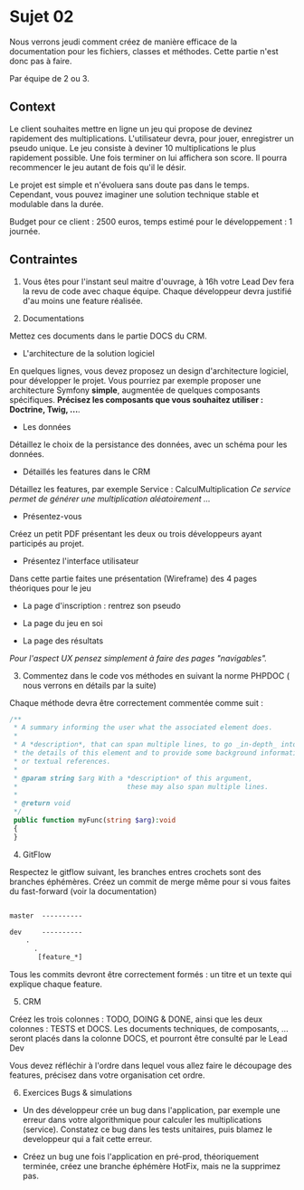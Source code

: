 # Sujet 02

Nous verrons jeudi comment créez de manière efficace de la documentation pour les fichiers, classes et méthodes. Cette partie n'est donc pas à faire.

Par équipe de 2 ou 3.

## Context

Le client souhaites mettre en ligne un jeu qui propose de devinez rapidement des multiplications. L'utilisateur devra, pour jouer, enregistrer un pseudo unique. Le jeu consiste à deviner 10 multiplications le plus rapidement possible. Une fois terminer on lui affichera son score. Il pourra recommencer le jeu autant de fois qu'il le désir.

Le projet est simple et n'évoluera sans doute pas dans le temps. Cependant, vous pouvez imaginer une solution technique stable et modulable dans la durée.

Budget pour ce client : 2500 euros, temps estimé pour le développement : 1 journée.

## Contraintes

1. Vous êtes pour l'instant seul maitre d'ouvrage, à 16h votre Lead Dev fera la revu de code avec chaque équipe. Chaque développeur devra justifié d'au moins une feature réalisée.

2. Documentations

Mettez ces documents dans le partie DOCS du CRM.

- L'architecture de la solution logiciel 

En quelques lignes, vous devez proposez un design d'architecture logiciel, pour développer le projet. Vous pourriez par exemple proposer une architecture Symfony **simple**, augmentée de quelques composants spécifiques. **Précisez les composants que vous souhaitez utiliser : Doctrine, Twig, ...**. 

- Les données

Détaillez le choix de la persistance des données, avec un schéma pour les données.

- Détaillés les features dans le CRM

Détaillez les features, par exemple Service : CalculMultiplication
  _Ce service permet de générer une multiplication aléatoirement ..._

- Présentez-vous

Créez un petit PDF présentant les deux ou trois développeurs ayant participés au projet. 

- Présentez l'interface utilisateur

Dans cette partie faites une présentation (Wireframe) des 4 pages théoriques pour le jeu 

 * La page d'inscription : rentrez son pseudo

 * La page du jeu en soi

 * La page des résultats

*Pour l'aspect UX pensez simplement à faire des pages "navigables".*

3. Commentez dans le code vos méthodes en suivant la norme PHPDOC ( nous verrons en détails par la suite)

Chaque méthode devra être correctement commentée comme suit :

```php
/**
 * A summary informing the user what the associated element does.
 *
 * A *description*, that can span multiple lines, to go _in-depth_ into
 * the details of this element and to provide some background information
 * or textual references.
 *
 * @param string $arg With a *description* of this argument,
 *                           these may also span multiple lines.
 *
 * @return void
 */
 public function myFunc(string $arg):void
 {
 }

```

4. GitFlow

Respectez le gitflow suivant, les branches entres crochets sont des branches éphémères. Créez un commit de merge même pour si vous faites du fast-forward (voir la documentation)

```txt

master  ----------

dev     ----------
    .
      .
       [feature_*]

```

Tous les commits devront être correctement formés : un titre et un texte qui explique chaque feature.

5. CRM

Créez les trois colonnes : TODO, DOING & DONE, ainsi que les deux colonnes : TESTS et DOCS. Les documents techniques, de composants, ... seront placés dans la colonne DOCS, et pourront être consulté par le Lead Dev

Vous devez réfléchir à l'ordre dans lequel vous allez faire le découpage des features, précisez dans votre organisation cet ordre.

6. Exercices Bugs & simulations

- Un des développeur crée un bug dans l'application, par exemple une erreur dans votre algorithmique pour calculer les multiplications (service). Constatez ce bug dans les tests unitaires, puis blamez le developpeur qui a fait cette erreur.

- Créez un bug une fois l'application en pré-prod, théoriquement terminée, créez une branche éphémère HotFix, mais ne la supprimez pas.
